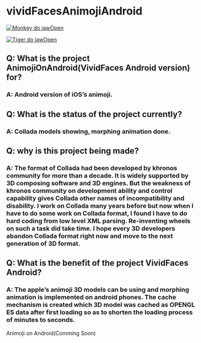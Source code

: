 # vividFacesAnimojiAndroid

[![Monkey do jawOpen](https://img.youtube.com/vi/jHnush1ccrw/0.jpg)](https://www.youtube.com/watch?v=jHnush1ccrw)


[![Tiger do jawOpen](https://img.youtube.com/vi/_5OxQwNUuQ4/0.jpg)](https://www.youtube.com/watch?v=_5OxQwNUuQ4)


## Q: What is the project AnimojiOnAndroid(VividFaces Android version) for?
### A: Android version of iOS’s animoji.


## Q: What is the status of the project currently?
### A: Collada models showing, morphing animation done.


## Q: why is this project being made?
### A: The format of Collada had been developed by khronos community for more than a decade. It is widely supported by 3D composing software and 3D engines. But the weakness of khronos community on development ability and control capability gives Collada other names of incompatibility and disability. I work on Collada many years before but now when I have to do some work on Collada format, I found I have to do hard coding from low level XML parsing. Re-inventing wheels on such a task did take time. I hope every 3D developers abandon Collada format right now and move to the next generation of 3D format. 


## Q: What is the benefit of the project VividFaces Android?
### A: The apple’s animoji 3D models can be using and morphing animation is implemented on android phones. The cache mechanism is created which 3D model was cached as OPENGL ES data after first loading so as to shorten the loading process of minutes to seconds.


Animoji on Android(Comming Soon)
